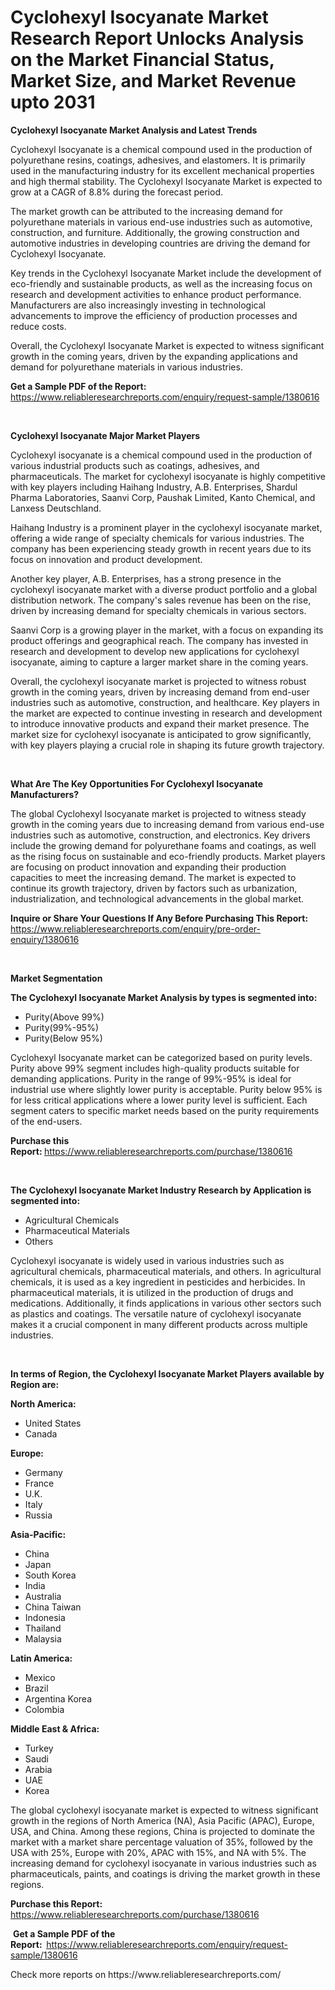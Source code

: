<p><h1>Cyclohexyl Isocyanate Market Research Report Unlocks Analysis on the Market Financial Status, Market Size, and Market Revenue upto 2031</h1></p><p><strong>Cyclohexyl Isocyanate Market Analysis and Latest Trends</strong></p>
<p><p>Cyclohexyl Isocyanate is a chemical compound used in the production of polyurethane resins, coatings, adhesives, and elastomers. It is primarily used in the manufacturing industry for its excellent mechanical properties and high thermal stability. The Cyclohexyl Isocyanate Market is expected to grow at a CAGR of 8.8% during the forecast period. </p><p>The market growth can be attributed to the increasing demand for polyurethane materials in various end-use industries such as automotive, construction, and furniture. Additionally, the growing construction and automotive industries in developing countries are driving the demand for Cyclohexyl Isocyanate. </p><p>Key trends in the Cyclohexyl Isocyanate Market include the development of eco-friendly and sustainable products, as well as the increasing focus on research and development activities to enhance product performance. Manufacturers are also increasingly investing in technological advancements to improve the efficiency of production processes and reduce costs. </p><p>Overall, the Cyclohexyl Isocyanate Market is expected to witness significant growth in the coming years, driven by the expanding applications and demand for polyurethane materials in various industries.</p></p>
<p><strong>Get a Sample PDF of the Report:&nbsp;</strong> <a href="https://www.reliableresearchreports.com/enquiry/request-sample/1380616">https://www.reliableresearchreports.com/enquiry/request-sample/1380616</a></p>
<p>&nbsp;</p>
<p><strong>Cyclohexyl Isocyanate Major Market Players</strong></p>
<p><p>Cyclohexyl isocyanate is a chemical compound used in the production of various industrial products such as coatings, adhesives, and pharmaceuticals. The market for cyclohexyl isocyanate is highly competitive with key players including Haihang Industry, A.B. Enterprises, Shardul Pharma Laboratories, Saanvi Corp, Paushak Limited, Kanto Chemical, and Lanxess Deutschland.</p><p>Haihang Industry is a prominent player in the cyclohexyl isocyanate market, offering a wide range of specialty chemicals for various industries. The company has been experiencing steady growth in recent years due to its focus on innovation and product development.</p><p>Another key player, A.B. Enterprises, has a strong presence in the cyclohexyl isocyanate market with a diverse product portfolio and a global distribution network. The company's sales revenue has been on the rise, driven by increasing demand for specialty chemicals in various sectors.</p><p>Saanvi Corp is a growing player in the market, with a focus on expanding its product offerings and geographical reach. The company has invested in research and development to develop new applications for cyclohexyl isocyanate, aiming to capture a larger market share in the coming years.</p><p>Overall, the cyclohexyl isocyanate market is projected to witness robust growth in the coming years, driven by increasing demand from end-user industries such as automotive, construction, and healthcare. Key players in the market are expected to continue investing in research and development to introduce innovative products and expand their market presence. The market size for cyclohexyl isocyanate is anticipated to grow significantly, with key players playing a crucial role in shaping its future growth trajectory.</p></p>
<p>&nbsp;</p>
<p><strong>What Are The Key Opportunities For Cyclohexyl Isocyanate Manufacturers?</strong></p>
<p><p>The global Cyclohexyl Isocyanate market is projected to witness steady growth in the coming years due to increasing demand from various end-use industries such as automotive, construction, and electronics. Key drivers include the growing demand for polyurethane foams and coatings, as well as the rising focus on sustainable and eco-friendly products. Market players are focusing on product innovation and expanding their production capacities to meet the increasing demand. The market is expected to continue its growth trajectory, driven by factors such as urbanization, industrialization, and technological advancements in the global market.</p></p>
<p><strong>Inquire or Share Your Questions If Any Before Purchasing This Report:</strong> <a href="https://www.reliableresearchreports.com/enquiry/pre-order-enquiry/1380616">https://www.reliableresearchreports.com/enquiry/pre-order-enquiry/1380616</a></p>
<p>&nbsp;</p>
<p><strong>Market Segmentation</strong></p>
<p><strong>The Cyclohexyl Isocyanate Market Analysis by types is segmented into:</strong></p>
<p><ul><li>Purity(Above 99%)</li><li>Purity(99%-95%)</li><li>Purity(Below 95%)</li></ul></p>
<p><p>Cyclohexyl Isocyanate market can be categorized based on purity levels. Purity above 99% segment includes high-quality products suitable for demanding applications. Purity in the range of 99%-95% is ideal for industrial use where slightly lower purity is acceptable. Purity below 95% is for less critical applications where a lower purity level is sufficient. Each segment caters to specific market needs based on the purity requirements of the end-users.</p></p>
<p><strong>Purchase this Report:&nbsp;</strong><a href="https://www.reliableresearchreports.com/purchase/1380616">https://www.reliableresearchreports.com/purchase/1380616</a></p>
<p>&nbsp;</p>
<p><strong>The Cyclohexyl Isocyanate Market Industry Research by Application is segmented into:</strong></p>
<p><ul><li>Agricultural Chemicals</li><li>Pharmaceutical Materials</li><li>Others</li></ul></p>
<p><p>Cyclohexyl isocyanate is widely used in various industries such as agricultural chemicals, pharmaceutical materials, and others. In agricultural chemicals, it is used as a key ingredient in pesticides and herbicides. In pharmaceutical materials, it is utilized in the production of drugs and medications. Additionally, it finds applications in various other sectors such as plastics and coatings. The versatile nature of cyclohexyl isocyanate makes it a crucial component in many different products across multiple industries.</p></p>
<p>&nbsp;</p>
<p><strong>In terms of Region, the Cyclohexyl Isocyanate Market Players available by Region are:</strong></p>
<p>
    <p> <strong> North America: </strong>
        <ul>
            <li>United States</li>
            <li>Canada</li>
        </ul>
        </p> 
    <p> <strong> Europe: </strong>
        <ul>
            <li>Germany</li>
            <li>France</li>
            <li>U.K.</li>
            <li>Italy</li>
            <li>Russia</li>
        </ul>
        </p> 
    <p> <strong> Asia-Pacific: </strong>
        <ul>
            <li>China</li>
            <li>Japan</li>
            <li>South Korea</li>
            <li>India</li>
            <li>Australia</li>
            <li>China Taiwan</li>
            <li>Indonesia</li>
            <li>Thailand</li>
            <li>Malaysia</li>
        </ul>
        </p> 
    <p> <strong> Latin America: </strong>
        <ul>
            <li>Mexico</li>
            <li>Brazil</li>
            <li>Argentina Korea</li>
            <li>Colombia</li>
        </ul>
        </p> 
    <p> <strong> Middle East & Africa: </strong>
        <ul>
            <li>Turkey</li>
            <li>Saudi</li>
            <li>Arabia</li>
            <li>UAE</li>
            <li>Korea</li>
        </ul>
    </p>
    </p>
<p><p>The global cyclohexyl isocyanate market is expected to witness significant growth in the regions of North America (NA), Asia Pacific (APAC), Europe, USA, and China. Among these regions, China is projected to dominate the market with a market share percentage valuation of 35%, followed by the USA with 25%, Europe with 20%, APAC with 15%, and NA with 5%. The increasing demand for cyclohexyl isocyanate in various industries such as pharmaceuticals, paints, and coatings is driving the market growth in these regions.</p></p>
<p><strong>Purchase this Report: </strong><a href="https://www.reliableresearchreports.com/purchase/1380616">https://www.reliableresearchreports.com/purchase/1380616</a></p>
<p>&nbsp;<strong>Get a Sample PDF of the Report:&nbsp;&nbsp;</strong><a href="https://www.reliableresearchreports.com/enquiry/request-sample/1380616">https://www.reliableresearchreports.com/enquiry/request-sample/1380616</a></p>
<p><strong></strong></p>
<p>Check more reports on https://www.reliableresearchreports.com/</p>